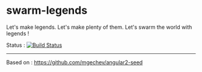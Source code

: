 # swarm-legends
Let's make legends. Let's make plenty of them. Let's swarm the world with legends !

Status : [![Build Status](https://travis-ci.org/Nacryn/swarm-legends.svg?branch=master)](https://travis-ci.org/Nacryn/swarm-legends)

------
Based on : https://github.com/mgechev/angular2-seed
